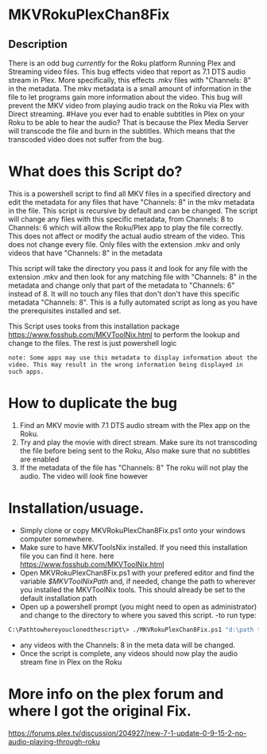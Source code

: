 # MKVRokuPlexChan8Fix



## Description
There is an odd bug *currently* for the Roku platform Running Plex and Streaming video files.  This bug effects video that report as 7.1 DTS audio stream in Plex. More specifically, this effects .mkv files with "Channels: 8" in the metadata. The mkv metadata is a small amount of information in the file to let programs gain more information about the video. This bug will prevent the MKV video from playing audio track on the Roku via Plex with Direct streaming.
 #Have you ever had to enable subtitles in Plex on your Roku to be able to hear the audio?  That is because the Plex Media Server will transcode the file and burn in the subtitles. Which means that the transcoded video does not suffer from the bug. 
 
 
 # What does this Script do?
 This is a powershell script to find all MKV files in a specified directory and edit the metadata for any files that have "Channels: 8" in the mkv metadata in the file. This script is recursive by default and can be changed. 
 The script will change any files with this specific metadata, from Channels: 8  to Channels: 6  which will allow the Roku/Plex app to play the file correctly. This does not affect or modify the actual audio stream of the video.  This does not change every file.  Only files with the extension .mkv and only videos that have "Channels: 8" in the metadata

This script will take the directory you pass it and look for any file with the extension .mkv and then look for any matching file with "Channels: 8" in the metadata and change only that part of the metadata to "Channels: 6" instead of 8. It will no touch any files that don't don't have this specific metadata "Channels: 8".  This is a fully automated script as long as you have the prerequisites installed and set.

This Script uses tooks from this installation package https://www.fosshub.com/MKVToolNix.html to perform the lookup and change to the files. The rest is just powershell logic
 
 ```note: Some apps may use this metadata to display information about the video. This may result in the wrong information being displayed in such apps. ```

 # How to duplicate the bug
 1. Find an MKV movie with 7.1 DTS audio stream with the Plex app on the Roku.
 2. Try and play the movie with direct stream. Make sure its not transcoding the file before being sent to the Roku, Also make sure that no subtitles are enabled
 3. If the metadata of the file has "Channels: 8" The roku will not play the audio. The video will *look* fine however

# Installation/usuage.

 - Simply clone or copy MKVRokuPlexChan8Fix.ps1 onto your windows computer somewhere.
- Make sure to have MKVToolsNix installed.  If you need this installation file you can find it here. here https://www.fosshub.com/MKVToolNix.html
- Open MKVRokuPlexChan8Fix.ps1 with your prefered editor and find the variable *$MKVToolNixPath* and, if needed, change the path to wherever you installed the MKVToolNix tools. This should already be set to the default installation path
- Open up a powershell prompt (you might need to open as administrator) and change to the directory to where you saved this script.
-to run type:

```sh
C:\Pathtowhereyouclonedthescript\> ./MKVRokuPlexChan8Fix.ps1 "d:\path to bulk of your videos\"  
```
- any videos with the Channels: 8 in the meta data will be changed.  
- Once the script is complete, any videos should now play the audio stream fine in Plex on the Roku

 
# More info on the plex forum and where I got the original Fix. 
https://forums.plex.tv/discussion/204927/new-7-1-update-0-9-15-2-no-audio-playing-through-roku



